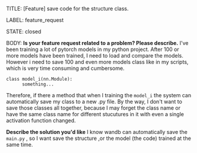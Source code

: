 TITLE:
[Feature] save code for the structure class.

LABEL:
feature_request

STATE:
closed

BODY:
**Is your feature request related to a problem? Please describe.**
I've been training a lot of pytorch models in my python project. After 100 or more models have been trained, I need to load and compare the models. However i need to save 100 and even more models class like in my scripts, which is very time consuming and cumbersome.
```
class model_i(nn.Module):
      something...
```
Therefore, if there a method that when I training the `model_i` the system can automatically save my class to a new .py file. By the way, I don't want to save those classes all together, because I may forget the class name or have the same class name for different stucutures in it with even a single activation function changed.

**Describe the solution you'd like**
I know wandb can automatically save the `main.py` , so I want save the structure ,or the model (the code) trained at the same time.



